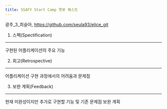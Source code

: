 ```yaml
---
title: SSAFY Start Camp 챗봇 퀘스트
---
```


광주_3_최슬아, https://github.com/seula93/elice_git

1. 스펙(Spectification)
---
구현된 어플리케이션의 주요 기능


2. 회고(Retrospective)
---
어플리케이션 구현 과정에서의 어려움과 문제점


3. 보완 계획(Feedback)
---
현재 미완성이지만 추가로 구현할 기능 및 기존 문제점 보완 계획
